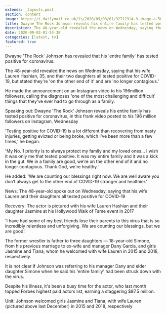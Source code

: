 ```yaml
---
extends: _layouts.post
section: content
image: https://i.dailymail.co.uk/1s/2020/09/03/01/32712914-0-image-a-56_1599092123411.jpg 
title: Dwayne The Rock Johnson reveals his entire family has tested positive for coronavirus 
description: The 48-year-old revealed the news on Wednesday, saying that his wife Lauren and their daughters all tested positive for COVID-19 saying theyre no on the other end of it and are no longer contagious. 
date: 2020-09-03-01-53-38 
categories: [latest, tv] 
featured: true 
--- 
```

Dwayne 'The Rock' Johnson has revealed that his 'entire family' has tested positive for coronavirus. 

The 48-year-old revealed the news on Wednesday, saying that his wife Lauren Hashian, 35, and their two daughters all tested positive for COVID-19, but stated they're 'on the other end of it' and are 'no longer contagious.' 

He made the announcement on an Instagram video to his 196million followers, calling the diagnoses 'one of the most challenging and difficult' things that they've ever had to go through as a family. 

Speaking out: Dwayne 'The Rock' Johnson reveals his entire family has tested positive for coronavirus, in this frank video posted to his 196 million followers on Instagram, Wednesday

'Testing positive for COVID-19 is a lot different than recovering from nasty injuries, getting evicted or being broke, which I've been more than a few times,' he began.

'My No. 1 priority is to always protect my family and my loved ones... I wish it was only me that tested positive. It was my entire family and it was a kick in the gut. We in a family are good, we're on the other end of it and no longer contagious. Thank God, we're healthy.'

He added: 'We are counting our blessings right now. We are well aware you don’t always get to the other end of COVID-19 stronger and healthier.' 

News: The 48-year-old spoke out on Wednesday, saying that his wife Lauren and their daughters all tested positive for COVID-19

Recovery: The actor is pictured with his wife Lauren Hashian and their daughter Jasmine at his Hollywood Walk of Fame event in 2017

'I have had some of my best friends lose their parents to this virus that is so incredibly relentless and unforgiving. We are counting our blessings, but we are good.'

The former wrestler is father to three daughters — 18-year-old Simone, from his previous marriage to ex-wife and manager Dany Garcia, and girls Jasmine and Tiana, whom he welcomed with wife Lauren in 2015 and 2018, respectively. 

It is not clear if Johnson was referring to his manager Dany and elder daughter Simone when he said his 'entire family' had been struck down with the virus. 

Despite his illness, it's been a busy time for the actor, who last month topped Forbes highest paid actors list, earning a staggering $87.5 million. 

Unit: Johnson welcomed girls Jasmine and Tiana, with wife Lauren (pictured above last December) in 2015 and 2018, respectively

